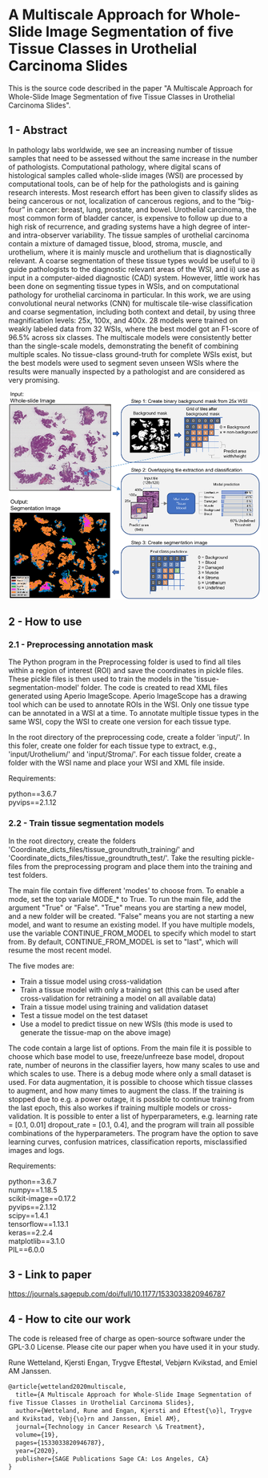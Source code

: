 # A Multiscale Approach for Whole-Slide Image Segmentation of five Tissue Classes in Urothelial Carcinoma Slides

This is the source code described in the paper "A Multiscale Approach for Whole-Slide Image Segmentation of five Tissue Classes in Urothelial Carcinoma Slides".

## 1 - Abstract
In pathology labs worldwide, we see an increasing number of tissue samples that need to be assessed without the same increase in the number of pathologists. Computational pathology, where digital scans of histological samples called whole-slide images (WSI) are processed by computational tools, can be of help for the pathologists and is gaining research interests. Most research effort has been given to classify slides as being cancerous or not, localization of cancerous regions, and to the “big-four” in cancer: breast, lung, prostate, and bowel. Urothelial carcinoma, the most common form of bladder cancer, is expensive to follow up due to a high risk of recurrence, and grading systems have a high degree of inter- and intra-observer variability. The tissue samples of urothelial carcinoma contain a mixture of damaged tissue, blood, stroma, muscle, and urothelium, where it is mainly muscle and urothelium that is diagnostically relevant. A coarse segmentation of these tissue types would be useful to i) guide pathologists to the diagnostic relevant areas of the WSI, and ii) use as input in a computer-aided diagnostic (CAD) system. However, little work has been done on segmenting tissue types in WSIs, and on computational pathology for urothelial carcinoma in particular. In this work, we are using convolutional neural networks (CNN) for multiscale tile-wise classification and coarse segmentation, including both context and detail, by using three magnification levels: 25x, 100x, and 400x. 28 models were trained on weakly labeled data from 32 WSIs, where the best model got an F1-score of 96.5% across six classes. The multiscale models were consistently better than the single-scale models, demonstrating the benefit of combining multiple scales. No tissue-class ground-truth for complete WSIs exist, but the best models were used to segment seven unseen WSIs where the results were manually inspected by a pathologist and are considered as very promising.

![alt text](images/overview.png?raw=true)

## 2 - How to use

### 2.1 - Preprocessing annotation mask

The Python program in the Preprocessing folder is used to find all tiles within a region of interest (ROI) and save the coordinates in pickle files. These pickle files is then used to train the models in the 'tissue-segmentation-model' folder. The code is created to read XML files generated using Aperio ImageScope. Aperio ImageScope has a drawing tool which can be used to annotate ROIs in the WSI. Only one tissue type can be annotated in a WSI at a time. To annotate multiple tissue types in the same WSI, copy the WSI to create one version for each tissue type. 

In the root directory of the preprocessing code, create a folder 'input/'. In this foler, create one folder for each tissue type to extract, e.g., 'input/Urothelium/' and 'input/Stroma/'. For each tissue folder, create a folder with the WSI name and place your WSI and XML file inside. 

Requirements:

python==3.6.7  
pyvips==2.1.12  

### 2.2 - Train tissue segmentation models

In the root directory, create the folders 'Coordinate_dicts_files/tissue_groundtruth_training/' and 'Coordinate_dicts_files/tissue_groundtruth_test/'. Take the resulting pickle-files from the preprocessing program and place them into the training and test folders. 

The main file contain five different 'modes' to choose from. To enable a mode, set the top variale MODE_* to True. To run the main file, add the argument "True" or "False". "True" means you are starting a new model, and a new folder will be created. "False" means you are not starting a new model, and want to resume an existing model. If you have multiple models, use the variable CONTINUE_FROM_MODEL to specify which model to start from. By default, CONTINUE_FROM_MODEL is set to "last", which will resume the most recent model.

The five modes are:
- Train a tissue model using cross-validation
- Train a tissue model with only a training set (this can be used after cross-validation for retraining a model on all available data)
- Train a tissue model using training and validation dataset
- Test a tissue model on the test dataset
- Use a model to predict tissue on new WSIs (this mode is used to generate the tissue-map on the above image)

The code contain a large list of options. From the main file it is possible to choose which base model to use, freeze/unfreeze base model, dropout rate, number of neurons in the classifier layers, how many scales to use and which scales to use. There is a debug mode where only a small dataset is used. For data augmentation, it is possible to choose which tissue classes to augment, and how many times to augment the class. If the training is stopped due to e.g. a power outage, it is  possible to continue training from the last epoch, this also workes if training multiple models or cross-validation. It is possible to enter a list of hyperparameters, e.g. learning rate = [0.1, 0.01] dropout_rate = [0.1, 0.4], and the program will train all possible combinations of the hyperparameters. The program have the option to save learning curves, confusion matrices, classification reports, misclassified images and logs.

Requirements:

python==3.6.7  
numpy==1.18.5  
scikit-image==0.17.2  
pyvips==2.1.12  
scipy==1.4.1  
tensorflow==1.13.1  
keras==2.2.4  
matplotlib==3.1.0  
PIL==6.0.0  

## 3 - Link to paper
https://journals.sagepub.com/doi/full/10.1177/1533033820946787

## 4 - How to cite our work
The code is released free of charge as open-source software under the GPL-3.0 License. Please cite our paper when you have used it in your study.

Rune Wetteland, Kjersti Engan, Trygve Eftestøl, Vebjørn Kvikstad, and Emiel AM Janssen.
```
@article{wetteland2020multiscale,
  title={A Multiscale Approach for Whole-Slide Image Segmentation of five Tissue Classes in Urothelial Carcinoma Slides},
  author={Wetteland, Rune and Engan, Kjersti and Eftest{\o}l, Trygve and Kvikstad, Vebj{\o}rn and Janssen, Emiel AM},
  journal={Technology in Cancer Research \& Treatment},
  volume={19},
  pages={1533033820946787},
  year={2020},
  publisher={SAGE Publications Sage CA: Los Angeles, CA}
}
```
